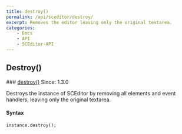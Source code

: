 ```yaml
---
title: destroy()
permalink: /api/sceditor/destroy/
excerpt: Removes the editor leaving only the original textarea.
categories:
    - Docs
    - API
    - SCEditor-API
---
```

## Destroy()

<article class="api method" markdown="1">
### <a id="destroy" href="#destroy">destroy()</a> <span class="since">Since: 1.3.0</span>

Destroys the instance of SCEditor by removing all elements and event handlers, leaving only the original textarea.


#### Syntax

	instance.destroy();
</article>
